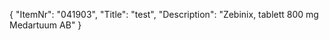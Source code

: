 {
  "ItemNr": "041903",
  "Title": "test",
  "Description": "Zebinix, tablett 800 mg Medartuum AB"
}